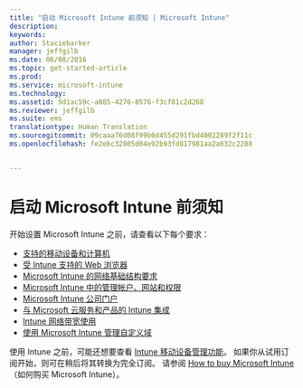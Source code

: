 ```yaml
---
title: "启动 Microsoft Intune 前须知 | Microsoft Intune"
description: 
keywords: 
author: Staciebarker
manager: jeffgilb
ms.date: 06/08/2016
ms.topic: get-started-article
ms.prod: 
ms.service: microsoft-intune
ms.technology: 
ms.assetid: 5d1ac59c-a885-4276-8576-f3cf81c2d268
ms.reviewer: jeffgilb
ms.suite: ems
translationtype: Human Translation
ms.sourcegitcommit: 09caaa76d08f99b0d455d291fbd4002289f2f11c
ms.openlocfilehash: fe2ebc32005d04e92b93fd817981aa2a632c2288


---
```


# 启动 Microsoft Intune 前须知

开始设置 Microsoft Intune 之前，请查看以下每个要求：

- [支持的移动设备和计算机](supported-mobile-devices-and-computers.md)
- [受 Intune 支持的 Web 浏览器](supported-web-browsers.md)
- [Microsoft Intune 的网络基础结构要求](network-infrastructure-requirements-for-microsoft-intune.md)
- [Microsoft Intune 中的管理帐户、网站和权限](administrative-accounts-websites-perms.md)
- [Microsoft Intune 公司门户](microsoft-intune-company-portal.md)
- [与 Microsoft 云服务和产品的 Intune 集成](integration-with-cloud-services.md)
- [Intune 网络带宽使用](network-bandwidth-use.md)
- [使用 Microsoft Intune 管理自定义域](domain-names-for-microsoft-intune.md)


使用 Intune 之前，可能还想要查看 [Intune 移动设备管理功能](/intune/get-started/mobile-device-management-capabilities-in-microsoft-intune)。 如果你从试用订阅开始，则可在稍后将其转换为完全订阅。 请参阅 [How to buy Microsoft Intune](http://www.microsoft.com/en-us/server-cloud/products/microsoft-intune/Purchasing.aspx)（如何购买 Microsoft Intune）。








<!--HONumber=Jun16_HO5-->


